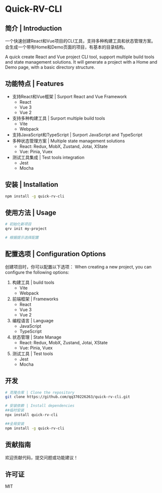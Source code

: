 # Quick-RV-CLI

## 简介 | Introduction
一个快速创建React和Vue项目的CLI工具，支持多种构建工具和状态管理方案。
会生成一个带有Home和Demo页面的项目，有基本的目录结构。

A quick create React and Vue project CLI tool, support multiple build tools and state management solutions.
It will generate a project with a Home and Demo page, with a basic directory structure.


## 功能特点 | Features

- 支持React和Vue框架 | Surport React and Vue Framework
  - React 
  - Vue 3
  - Vue 2
- 支持多种构建工具 | Surport multiple build tools
  - Vite
  - Webpack
- 支持JavaScript和TypeScript | Surport JavaScript and TypeScript
- 多种状态管理方案 | Multiple state management solutions
  - React: Redux, MobX, Zustand, Jotai, XState
  - Vue: Pinia, Vuex
- 测试工具集成 | Test tools integration
  - Jest
  - Mocha

## 安装 | Installation

```bash
npm install -g quick-rv-cli
```

## 使用方法 | Usage

```bash
# 初始化新项目
qrv init my-project

# 根据提示选择配置
```

## 配置选项 | Configuration Options

创建项目时，你可以配置以下选项：
When creating a new project, you can configure the following options:

1. 构建工具 | build tools
   - Vite
   - Webpack
2. 前端框架 | Frameworks
   - React
   - Vue 3
   - Vue 2
3. 编程语言 | Language
   - JavaScript
   - TypeScript
4. 状态管理 | State Manage
   - React: Redux, MobX, Zustand, Jotai, XState
   - Vue: Pinia, Vuex
5. 测试工具 | Test tools
   - Jest
   - Mocha

## 开发

```bash
# 克隆仓库 | Clone the repository
git clone https://github.com/qq370226263/quick-rv-cli.git

# 安装依赖 | Install dependencies
##临时安装
npx install quick-rv-cli

##全局安装
npm install -g quick-rv-cli
```


## 贡献指南

欢迎贡献代码，提交问题或功能建议！

## 许可证

MIT
